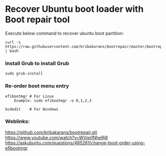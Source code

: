 # Recover Ubuntu boot loader with Boot repair tool

Execute below command to recover ubuntu boot partition:
```
curl -s https://raw.githubusercontent.com/kribakarans/bootrepair/master/bootrepair.sh | bash
```

### Install Grub to install Grub
```
sudo grub-install
```

### Re-order boot menu entry
```
efibootmgr # For Linux
    Example: sudo efibootmgr -o 0,1,2,3

bcdedit    # For Windows
```
### Weblinks:
https://github.com/kribakarans/bootrepair.git
https://www.youtube.com/watch?v=WVqnfNheRj8
https://askubuntu.com/questions/485261/change-boot-order-using-efibootmgr

